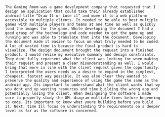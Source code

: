 	The Gaming Room was a game development company that requested that I design an application that could take their already established android title “Draw It or Lose it” and move it to a web platform accessible to multiple clients. It needed to be able to host multiple games with multiple players and teams at one time as well as quickly load the images for the game. While developing the document I had a good grasp of the technology and code needed to get the game up and running and was able to translate that into the document. Developing the document made it easier to focus on what truly needed to be coded. A lot of wasted time is because the final product is hard to visualize. The design docuement brought the request into a finished product. I would revise my executive summary and design constraints. They dont fully represent what the client was looking for when making their request and present a clear misunderstanding as well. I would bring that more in line with the client request given the opportunity. I interpreted the users needs as a desire to expand in the simplest, cheapest, fastest way possible. It was also clear they wanted to preserve the quality and experience of using the game the same as the android app. Its important to understand what the client wants that wy you dont end up wasting resources and time building the wrong app and potentially losing the client. When desingning the software I made sure to properly study the UML diagram multiple times before begenning to code. Its important to know what youre building before you build it. Next, time Ill focus on understanding the requirements on a deeper level as far as the software is concerned. 
